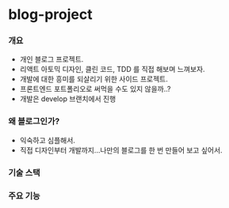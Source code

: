 # blog-project

### 개요
- 개인 블로그 프로젝트.
- 리액트 아토믹 디자인, 클린 코드, TDD 를 직접 해보며 느껴보자.
- 개발에 대한 흥미를 되살리기 위한 사이드 프로젝트.
- 프론트엔드 포트폴리오로 써먹을 수도 있지 않을까..?
- 개발은 develop 브랜치에서 진행

### 왜 블로그인가?
- 익숙하고 심플해서.
- 직접 디자인부터 개발까지...나만의 블로그를 한 번 만들어 보고 싶어서.

### 기술 스택

### 주요 기능
